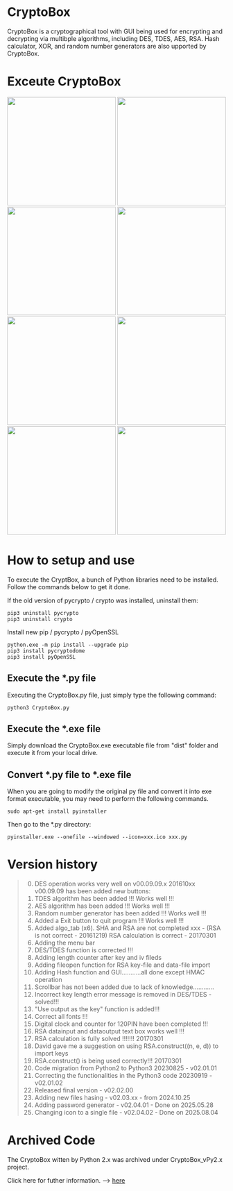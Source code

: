 # CryptoBox 
CryptoBox is a cryptographical tool with GUI being used for encrypting and decrypting via multibple algorithms, including DES, TDES, AES, RSA. 
Hash calculator, XOR, and random number generators are also upported by CryptoBox.

# Exceute CryptoBox
<img src="https://github.com/xnigel/CryptoBox_vPy3.x/blob/main/demo/01_DES_TDES.png" width =250> <img src="https://github.com/xnigel/CryptoBox_vPy3.x/blob/main/demo/02_AES.png" width =250>
<img src="https://github.com/xnigel/CryptoBox_vPy3.x/blob/main/demo/03_RSA_gen.png" width =250> <img src="https://github.com/xnigel/CryptoBox_vPy3.x/blob/main/demo/04_RSA_enc.png" width =250>
<img src="https://github.com/xnigel/CryptoBox_vPy3.x/blob/main/demo/05_hash.png" width =250> <img src="https://github.com/xnigel/CryptoBox_vPy3.x/blob/main/demo/06_XOR.png" width =250>
<img src="https://github.com/xnigel/CryptoBox_vPy3.x/blob/main/demo/07_RNG_gen.png" width =250> <img src="https://github.com/xnigel/CryptoBox_vPy3.x/blob/main/demo/08_PWD_gen.png" width =250>

# How to setup and use
To execute the CryptBox, a bunch of Python libraries need to be installed. Follow the commands below to get it done.

If the old version of pycrypto / crypto was installed, uninstall them:
```
pip3 uninstall pycrypto
pip3 uninstall crypto
```

Install new pip / pycrypto / pyOpenSSL
```
python.exe -m pip install --upgrade pip
pip3 install pycryptodome
pip3 install pyOpenSSL
```

## Execute the *.py file
Executing the CryptoBox.py file, just simply type the following command:
```
python3 CryptoBox.py
```

## Execute the *.exe file
Simply download the CryptoBox.exe executable file from "dist" folder and execute it from your local drive.

## Convert *.py file to *.exe file
When you are going to modify the original py file and convert it into exe format executable, you may need to perform the following commands.
```
sudo apt-get install pyinstaller
```

Then go to the *.py directory:
```
pyinstaller.exe --onefile --windowed --icon=xxx.ico xxx.py
```

# Version history
>00. DES operation works very well on v00.09.09.x 201610xx
>    v00.09.09 has been added new buttons:
>01. TDES algorithm has been added !!! Works well !!!
>02. AES  algorithm has been added !!! Works well !!!
>03. Random number generator has been added !!! Works well !!!
>04. Added a Exit button to quit program !!! Works well !!!
>05. Added algo_tab (x6). SHA and RSA are not completed xxx - (RSA is not correct - 20161219)
>    RSA calculation is correct - 20170301
>06. Adding the menu bar
>07. DES/TDES function is corrected !!!
>08. Adding length counter after key and iv fileds
>09. Adding fileopen function for RSA key-file and data-file import
>10. Adding Hash function and GUI...........all done except HMAC operation
>11. Scrollbar has not been added due to lack of knowledge............
>12. Incorrect key length error message is removed in DES/TDES - solved!!!
>13. "Use output as the key" function is added!!!
>14. Correct all fonts !!!
>15. Digital clock and counter for 120PIN have been completed !!!
>16. RSA datainput and dataoutput text box works well !!!
>17. RSA calculation is fully solved !!!!!!! 20170301
>18. David gave me a suggestion on using RSA.construct((n, e, d)) to import keys
>19. RSA.construct() is being used correctly!!! 20170301
>20. Code migration from Python2 to Python3 20230825 - v02.01.01
>21. Correcting the functionalities in the Python3 code 20230919 - v02.01.02
>22. Released final version - v02.02.00
>23. Adding new files hasing - v02.03.xx - from 2024.10.25
>24. Adding password generator - v02.04.01 - Done on 2025.05.28
>25. Changing icon to a single file - v02.04.02 - Done on 2025.08.04

# Archived Code
The CryptoBox witten by Python 2.x was archived under CryptoBox_vPy2.x project.

Click here for futher information. --> [here](https://github.com/xnigel/CryptoBox_vPy2.x)
